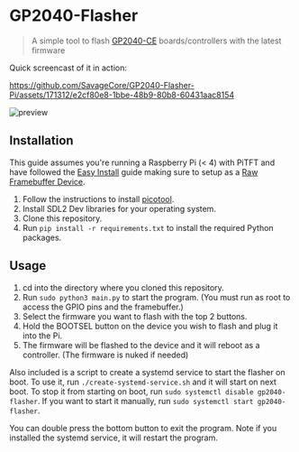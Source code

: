 # GP2040-Flasher

> A simple tool to flash [GP2040-CE](https://github.com/OpenStickCommunity/GP2040-CE) boards/controllers with the latest firmware

Quick screencast of it in action:

https://github.com/SavageCore/GP2040-Flasher-Pi/assets/171312/e2cf80e8-1bbe-48b9-80b8-60431aac8154


![preview](https://github.com/SavageCore/GP2040-Flasher-Pi/assets/171312/a6ad30d2-7c63-45f1-befd-484f340fff22)


## Installation

This guide assumes you're running a Raspberry Pi (< 4) with PiTFT and have followed the [Easy Install](https://learn.adafruit.com/adafruit-pitft-28-inch-resistive-touchscreen-display-raspberry-pi/easy-install-2) guide making sure to setup as a [Raw Framebuffer Device](https://learn.adafruit.com/adafruit-pitft-28-inch-resistive-touchscreen-display-raspberry-pi/easy-install-2#pitft-as-raw-framebuffer-device-2982165).

1. Follow the instructions to install [picotool](https://github.com/raspberrypi/picotool).
2. Install SDL2 Dev libraries for your operating system.
2. Clone this repository.
3. Run `pip install -r requirements.txt` to install the required Python packages.

## Usage

1. cd into the directory where you cloned this repository.
2. Run `sudo python3 main.py` to start the program. (You must run as root to access the GPIO pins and the framebuffer.)
3. Select the firmware you want to flash with the top 2 buttons.
4. Hold the BOOTSEL button on the device you wish to flash and plug it into the Pi.
5. The firmware will be flashed to the device and it will reboot as a controller. (The firmware is nuked if needed)

Also included is a script to create a systemd service to start the flasher on boot. To use it, run `./create-systemd-service.sh` and it will start on next boot. To stop it from starting on boot, run `sudo systemctl disable gp2040-flasher`. If you want to start it manually, run `sudo systemctl start gp2040-flasher`.

You can double press the bottom button to exit the program. Note if you installed the systemd service, it will restart the program.
